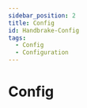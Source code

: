 ```yaml
---
sidebar_position: 2
title: Config
id: Handbrake-Config
tags:
  - Config
  - Configuration
---
```


# Config
